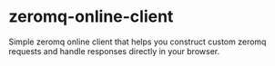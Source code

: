 # zeromq-online-client
Simple zeromq online client that helps you construct custom zeromq requests and handle responses directly in your browser.
